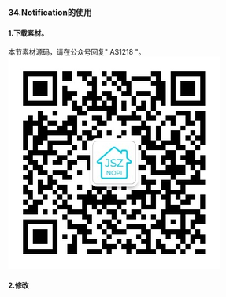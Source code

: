 ### 34.Notification的使用
#### 1.下载素材。
本节素材源码，请在公众号回复" AS1218 "。
![title](https://raw.githubusercontent.com/JSZNopi/JSZImage/master/gitnote/2019/10/30/WXCODE-1572446034519.jpeg)

#### 2.修改